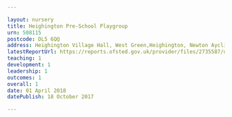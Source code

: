 ```yaml
---

layout: nursery
title: Heighington Pre-School Playgroup
urn: 508115
postcode: DL5 6QQ
address: Heighington Village Hall, West Green,Heighington, Newton Aycliffe, Co. Durham, DL5 6QQ
latestReportUrl: https://reports.ofsted.gov.uk/provider/files/2735587/urn/508115.pdf
teaching: 1
development: 1
leadership: 1
outcomes: 1
overall: 1
date: 01 April 2018 
datePublish: 18 October 2017

---
```

